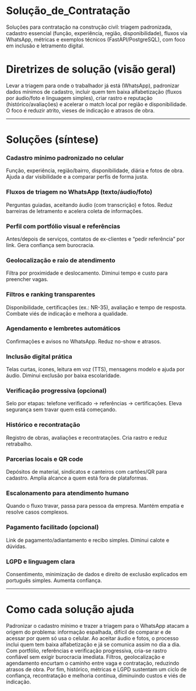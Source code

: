 # Solução_de_Contratação
Soluções para contratação na construção civil: triagem padronizada, cadastro essencial (função, experiência, região, disponibilidade), fluxos via WhatsApp, métricas e exemplos técnicos (FastAPI/PostgreSQL), com foco em inclusão e letramento digital.

# Diretrizes de solução (visão geral)

Levar a triagem para onde o trabalhador já está (WhatsApp), padronizar dados mínimos de cadastro, incluir quem tem baixa alfabetização (fluxos por áudio/foto e linguagem simples), criar rastro e reputação (histórico/avaliações) e acelerar o match local por região e disponibilidade. O foco é reduzir atrito, vieses de indicação e atrasos de obra.

---

# Soluções (síntese)

### Cadastro mínimo padronizado no celular

Função, experiência, região/bairro, disponibilidade, diária e fotos de obra. Ajuda a dar visibilidade e a comparar perfis de forma justa.

### Fluxos de triagem no WhatsApp (texto/áudio/foto)

Perguntas guiadas, aceitando áudio (com transcrição) e fotos. Reduz barreiras de letramento e acelera coleta de informações.

### Perfil com portfólio visual e referências

Antes/depois de serviços, contatos de ex-clientes e “pedir referência” por link. Gera confiança sem burocracia.

### Geolocalização e raio de atendimento

Filtra por proximidade e deslocamento. Diminui tempo e custo para preencher vagas.

### Filtros e ranking transparentes

Disponibilidade, certificações (ex.: NR-35), avaliação e tempo de resposta. Combate viés de indicação e melhora a qualidade.

### Agendamento e lembretes automáticos

Confirmações e avisos no WhatsApp. Reduz no-show e atrasos.

### Inclusão digital prática

Telas curtas, ícones, leitura em voz (TTS), mensagens modelo e ajuda por áudio. Diminui exclusão por baixa escolaridade.

### Verificação progressiva (opcional)

Selo por etapas: telefone verificado → referências → certificações. Eleva segurança sem travar quem está começando.

### Histórico e recontratação

Registro de obras, avaliações e recontratações. Cria rastro e reduz retrabalho.

### Parcerias locais e QR code

Depósitos de material, sindicatos e canteiros com cartões/QR para cadastro. Amplia alcance a quem está fora de plataformas.

### Escalonamento para atendimento humano

Quando o fluxo travar, passa para pessoa da empresa. Mantém empatia e resolve casos complexos.

### Pagamento facilitado (opcional)

Link de pagamento/adiantamento e recibo simples. Diminui calote e dúvidas.

### LGPD e linguagem clara

Consentimento, minimização de dados e direito de exclusão explicados em português simples. Aumenta confiança.

---

# Como cada solução ajuda

Padronizar o cadastro mínimo e trazer a triagem para o WhatsApp atacam a origem do problema: informação espalhada, difícil de comparar e de acessar por quem só usa o celular. Ao aceitar áudio e fotos, o processo inclui quem tem baixa alfabetização e já se comunica assim no dia a dia. Com portfólio, referências e verificação progressiva, cria-se rastro confiável sem exigir burocracia imediata. Filtros, geolocalização e agendamento encurtam o caminho entre vaga e contratação, reduzindo atrasos de obra. Por fim, histórico, métricas e LGPD sustentam um ciclo de confiança, recontratação e melhoria contínua, diminuindo custos e viés de indicação.

